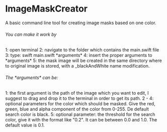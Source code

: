 # ImageMaskCreator

A basic command line tool for creating image masks based on one color.

<h6>You can make it work by</h6>
	1: open terminal
	2: navigate to the folder which contains the main.swift file
	3: type: swift main.swift *arguments*
	4: insert the proper arguments to *arguments*
	5: the mask image will be created in the same directory where to original image is stored,
		with a _blackAndWhite name modification.
	
<h6>The *arguments* can be:</h6>
	1: the first argument is the path of the image which you want to edit, I suggest to 
		drag and drop it to the terminal in order to get its path.
	2 - 4: optional parameters for the color which should be masked. Give the red, green, 
		blue and alpha component of the color from 0-255. De default search color is black.
	5: optional parameter: the threshold for the search color, give it with the format 
		like "0.2". It can be between 0.0 and 1.0. The default value is 0.1.
		
